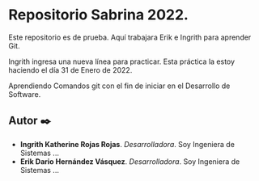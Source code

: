 # Repositorio Sabrina 2022.

Este repositorio es de prueba. Aquí trabajara Erik e Ingrith para aprender Git.

Ingrith ingresa una nueva línea para practicar. Esta práctica la estoy haciendo el día 31 de Enero de 2022.

Aprendiendo Comandos git con el fin de iniciar en el Desarrollo de Software.

## Autor ✒️

* **Ingrith Katherine Rojas Rojas**. *Desarrolladora*. Soy Ingeniera de Sistemas ...
* **Erik Dario Hernández Vásquez**. *Desarrolladora*. Soy Ingeniera de Sistemas ...
